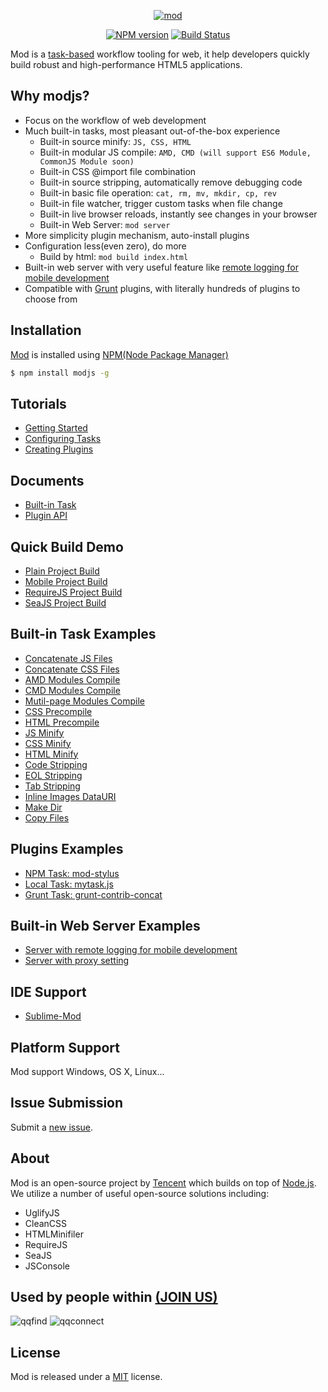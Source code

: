 <p align="center">
<a href="http://madscript.com/modjs" target="_blank">
<img src="https://f.cloud.github.com/assets/677114/1474125/3f5b2460-4629-11e3-8a3d-6b4e0162e0cf.png" alt="mod" style="max-width:100%;">
</a>
</p>

<p align="center">
<a href="http://badge.fury.io/js/modjs"><img src="https://badge.fury.io/js/modjs.png" alt="NPM version" style="max-width:100%;"></a>
<a href="http://travis-ci.org/modulejs/modjs"><img src="https://secure.travis-ci.org/modulejs/modjs.png?branch=master" alt="Build Status" style="max-width:100%;"></a>
</p>


Mod is a [task-based](https://github.com/taskjs/spec) workflow tooling for web, it help developers quickly build robust and high-performance HTML5 applications.

## Why modjs?
* Focus on the workflow of web development
* Much built-in tasks, most pleasant out-of-the-box experience
    - Built-in source minify: `JS, CSS, HTML`
    - Built-in modular JS compile: `AMD, CMD (will support ES6 Module, CommonJS Module soon)`
    - Built-in CSS @import file combination
    - Built-in source stripping, automatically remove debugging code
    - Built-in basic file operation: `cat, rm, mv, mkdir, cp, rev`
    - Built-in file watcher, trigger custom tasks when file change
    - Built-in live browser reloads, instantly see changes in your browser
    - Built-in Web Server: `mod server`
* More simplicity plugin mechanism, auto-install plugins
* Configuration less(even zero), do more
    - Build by html: `mod build index.html`
* Built-in web server with very useful feature like [remote logging for mobile development](https://github.com/modulejs/modjs/tree/master/example/serverconsole)
* Compatible with [Grunt](http://gruntjs.com) plugins, with literally hundreds of plugins to choose from

## Installation
[Mod](https://npmjs.org/package/modjs) is installed using [NPM(Node Package Manager)](http://npmjs.org/)
```sh
$ npm install modjs -g
```

## Tutorials
* [Getting Started](https://github.com/modulejs/modjs/tree/master/doc/tutorial/getting-started.md)
* [Configuring Tasks](https://github.com/modulejs/modjs/blob/master/doc/tutorial/configuring-tasks.md)
* [Creating Plugins](https://github.com/modulejs/modjs/tree/master/doc/tutorial/creating-plugins.md)

## Documents
* [Built-in Task](https://github.com/modulejs/modjs/tree/master/doc/tasks)
* [Plugin API](https://github.com/modulejs/modjs/tree/master/doc/api)

## Quick Build Demo
* [Plain Project Build](https://github.com/modulejs/modjs/tree/master/example/buildnormal)
* [Mobile Project Build](https://github.com/modulejs/modjs/tree/master/example/buildmobile)
* [RequireJS Project Build](https://github.com/modulejs/modjs/tree/master/example/buildrequirejs)
* [SeaJS Project Build](https://github.com/modulejs/modjs/tree/master/example/buildseajs)

## Built-in Task Examples
* [Concatenate JS Files](https://github.com/modulejs/modjs/tree/master/example/catjs)
* [Concatenate CSS Files](https://github.com/modulejs/modjs/tree/master/example/catcss)
* [AMD Modules Compile](https://github.com/modulejs/modjs/tree/master/example/compileamd)
* [CMD Modules Compile](https://github.com/modulejs/modjs/tree/master/example/compilecmd)
* [Mutil-page Modules Compile](https://github.com/modulejs/modjs/tree/master/example/compilecmd)
* [CSS Precompile](https://github.com/modulejs/modjs/tree/master/example/compilecss)
* [HTML Precompile](https://github.com/modulejs/modjs/tree/master/example/compilehtml)
* [JS Minify](https://github.com/modulejs/modjs/tree/master/example/minjs)
* [CSS Minify](https://github.com/modulejs/modjs/tree/master/example/mincss)
* [HTML Minify](https://github.com/modulejs/modjs/tree/master/example/minhtml)
* [Code Stripping](https://github.com/modulejs/modjs/tree/master/example/stripcode)
* [EOL Stripping](https://github.com/modulejs/modjs/tree/master/example/stripeol)
* [Tab Stripping](https://github.com/modulejs/modjs/tree/master/example/striptab)
* [Inline Images DataURI](https://github.com/modulejs/modjs/tree/master/example/datauri)
* [Make Dir](https://github.com/modulejs/modjs/tree/master/example/mkdir)
* [Copy Files](https://github.com/modulejs/modjs/tree/master/example/cp)

## Plugins Examples
* [NPM Task: mod-stylus](https://github.com/modulejs/modjs/tree/master/example/pluginnpmtask)
* [Local Task: mytask.js](https://github.com/modulejs/modjs/tree/master/example/pluginlocaltask)
* [Grunt Task: grunt-contrib-concat](https://github.com/modulejs/modjs/tree/master/example/plugingrunttask)

## Built-in Web Server Examples
* [Server with remote logging for mobile development](https://github.com/modulejs/modjs/tree/master/example/serverconsole)
* [Server with proxy setting](https://github.com/modulejs/modjs/tree/master/example/serverproxy)

## IDE Support
* [Sublime-Mod](https://github.com/yuanyan/sublime-mod)

## Platform Support
Mod support Windows, OS X, Linux...

## Issue Submission
Submit a [new issue](https://github.com/modulejs/modjs/issues/new).

## About
Mod is an open-source project by [Tencent](http://www.tencent.com/en-us/) which builds on top of [Node.js](https://nodejs.org).
We utilize a number of useful open-source solutions including:

* UglifyJS
* CleanCSS
* HTMLMinifiler
* RequireJS
* SeaJS
* JSConsole

## Used by people within <a href="https://github.com/modulejs/modjs/issues/22">(JOIN US)</a>
![qqfind](http://0.web.qstatic.com/webqqpic/pubapps/0/50/images/big.png)
![qqconnect](http://0.web.qstatic.com/webqqpic/pubapps/0/16/images/big.png)


## License
Mod is released under a [MIT](http://yuanyan.mit-license.org/) license.
